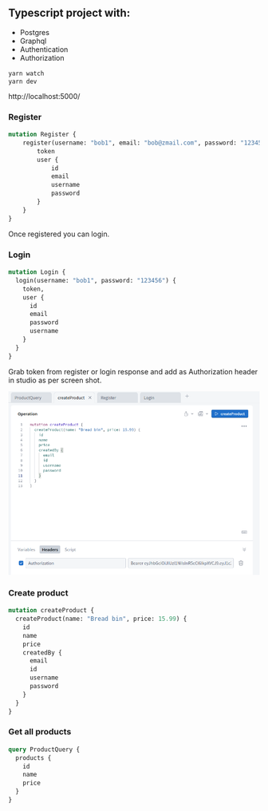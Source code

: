 ## Typescript project with:

* Postgres
* Graphql
* Authentication
* Authorization

```
yarn watch
yarn dev
```

http://localhost:5000/

### Register
```graphql
mutation Register {
    register(username: "bob1", email: "bob@zmail.com", password: "123456") {
        token
        user {
            id
            email
            username
            password
        }
    }
}
```
Once registered you can login.

### Login
```graphql
mutation Login {
  login(username: "bob1", password: "123456") {
    token,
    user {
      id
      email
      password
      username
    }
  }
}
```

Grab token from register or login response and add as Authorization header in studio as per screen shot.

![img.png](img.png)

### Create product
```graphql
mutation createProduct {
  createProduct(name: "Bread bin", price: 15.99) {
    id
    name
    price
    createdBy {
      email
      id
      username
      password
    }
  }
}
```

### Get all products
```graphql
query ProductQuery {
  products {
    id
    name
    price
  }
}
```